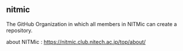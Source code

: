 ## nitmic

The GitHub Organization in which all members in NITMic can create a repository.

about NITMic : https://nitmic.club.nitech.ac.jp/top/about/

